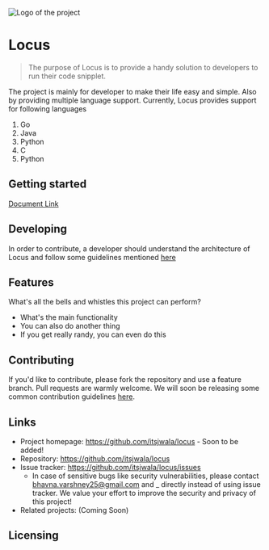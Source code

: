 ![Logo of the project](https://i.ytimg.com/vi/j0TUZdBmr6Q/maxresdefault.jpg)

# Locus
> The purpose of Locus is to provide a handy solution to developers to run their code snipplet.

The project is mainly for developer to make their life easy and simple. Also by providing multiple language support.
Currently, Locus provides support for following languages
1. Go
2. Java
3. Python
4. C
5. Python

## Getting started
 [Document Link](https://itsjwala.github.io/locus)


## Developing
In order to contribute, a developer should understand the architecture of Locus and follow some guidelines mentioned [here]()

## Features

What's all the bells and whistles this project can perform?
* What's the main functionality
* You can also do another thing
* If you get really randy, you can even do this

## Contributing

If you'd like to contribute, please fork the repository and use a feature
branch. Pull requests are warmly welcome.
We will soon be releasing some common contribution guidelines [here]().

## Links
- Project homepage: https://github.com/itsjwala/locus - Soon to be added!
- Repository: https://github.com/itsjwala/locus
- Issue tracker: https://github.com/itsjwala/locus/issues
  - In case of sensitive bugs like security vulnerabilities, please contact
    bhavna.varshney25@gmail.com and _ directly instead of using issue tracker. We value your effort
    to improve the security and privacy of this project!
- Related projects: (Coming Soon)


## Licensing

